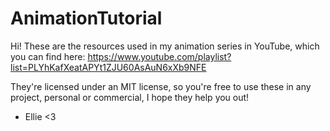 # AnimationTutorial

Hi! These are the resources used in my animation series in YouTube, which you can find here: https://www.youtube.com/playlist?list=PLYhKafXeatAPYt1ZJU60AsAuN6xXb9NFE

They're licensed under an MIT license, so you're free to use these in any project, personal or commercial, I hope they help you out!

- Ellie <3
